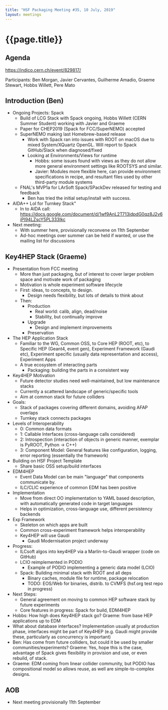 ```yaml
---
title: "HSF Packaging Meeting #35, 10 July, 2019"
layout: meetings
---
```


# {{page.title}}

## Agenda
[<span class="underline">https://indico.cern.ch/event/829817/</span>](https://indico.cern.ch/event/829817/)

Participants: Ben Morgan, Javier Cervantes, Guilherme Amadio, Graeme Stewart, Hobbs Willett, Pere Mato


## Introduction (Ben)
- Ongoing Projects: Spack
  - Build of LCG Stack with Spack ongoing, Hobbs Willett (CERN Summer Student)
    working with Javier and Graeme
  - Paper for CHEP2019 (Spack for FCC/SuperNEMO) accepted
  - SuperNEMO making last Homebrew-based release
    - Work with Spack ran into issues with ROOT on macOS due to mixed
      System/XQuartz OpenGL. Will report to Spack GitHub/Slack when diagnosed/fixed
    - Looking at Environments/Views for runtime
      - Hobbs: some issues found with views as they do not allow more general environment
        settings like ROOTSYS and similar.
      - Javier: Modules more flexible here, can provide environment specifications in recipe,
        and resultant files used by other third-party module systems
  - FNAL's MVP1a for LArSoft Spack/SPackDev released for testing and feedback
    - Ben has tried the initial setup/install with success.
- AIDA++ LoI for Turnkey Stack"
  - In to AIDA call: <https://docs.google.com/document/d/1wf9AnL2T713idpdG0qz8J2v6iPI94LZscY5PL333Ikc>
- Next meeting:
  - With summer here, provisionally reconvene on 11th September
  - Ad-hoc meetings over summer can be held if wanted, or use the
    mailing list for discussions

## Key4HEP Stack (Graeme)
- Presentation from FCC meeting
  - More than just packaging, but of interest to cover larger problem space and motivate work of packaging
  - Motivation is whole experiment software lifecycle
  - First: ideas, to concepts, to design.
    - Design needs flexibility, but lots of details to think about
  - Then:
    - Production
      - Real world: calib, align, dead/noise
      - Stability, but continually improve
    - Upgrade
      - Design and implement improvements
    - Preservation
- The HEP Application Stack
  - Familiar to the WG, Common OSS, to Core HEP (ROOT, etc), to Specific HEP (Geant4, event gen), Experiment Framework (Gaudi etc), Experiment specific (usually data representation and access), Experiment Apps
  - A true ecosystem of interacting parts
    - Packaging: building the parts in a consistent way
- Key4HEP Motivation
  - Future detector studies need well-maintained, but low maintenance stacks
  - Currently a scattered landscape of generic/specific tools
  - Aim at common stack for future colliders
- Goals:
  - Stack of packages covering different domains, avoiding AFAP overlaps
  - Turnkey stack connects packages
- Levels of Interoperability
  - 0: Common data formats
  - 1: Callable Interfaces (cross-language calls considered)
  - 2: Introspection (interaction of objects in generic manner, exemplar is PyROOT, Python -> C++)
  - 3: Component Model: General features like configuration, logging, error reporting (essentially the framework)
- Building on HSF Project Template
  - Share basic OSS setup/build interfaces
- EDM4HEP
  - Event Data Model can be main "language" that components communicate by.
  - ILC/CLIC experience of common EDM has been positive
- Implementation
  - Move from direct OO implementation to YAML based description, with automatically generated code in target languages
  - Helps in optimization, cross-language use, different persistency backends
- Exp Framework
  - Skeleton on which apps are built
  - Common cross-experiment framework helps interoperability
  - Key4HEP will use Gaudi
    - Gaudi Modernisation project underway
- Progress:
  - ILCsoft algos into key4HEP via a Marlin-to-Gaudi wrapper (code on GitHub)
  - LCIO reimplemented in PODIO
    - Example of PODIO implementing a generic data model (LCIO)
  - Spack: Building minimal stack with ROOT and all deps
    - Binary caches, module file for runtime, package relocation
    - TODO: EOS/Web for binaries, distrib. to CVMFS (hsf.org test repo in progress)
- Next Steps:
  - General agreement on moving to common HEP software stack by future experiments
  - Core features in progress: Spack for build, EDM4HEP
- Hobbs: How high does Key4HEP stack go? Graeme: from base HEP applications up to EDM
- What about database interfaces? Implementation usually at production phase, interfaces might be part of Key4HEP (e.g. Gaudi might provide these, particularly as concurrency is important)
- Ben: Has come from future colliders, but could it be used by smaller communities/experiments? Graeme: Yes, hope this is the case, advantage of Spack gives flexibility in provision and use, or even rebuild, of stack.
- Graeme: EDM coming from linear collider community, but PODIO has compositional model so allows reuse, as well are simple-to-complex designs.

## AOB
- Next meeting provisionally 11th September
